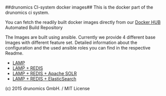 ##drunomics CI-system docker images##
This is the docker part of the drunomics ci system.  

You can fetch the readily built docker images directly from our [Docker HUB](https://registry.hub.docker.com/u/drunomics/) Automated Build Repository

The Images are built using ansible. Currently we provide 4 different base Images with different feature set. Detailed information about the configuration and the used ansible roles you can find in the respective Readme.

* [LAMP](/lamp/README.md)
* [LAMP + REDIS](/lamp-redis/README.md)
* [LAMP + REDIS + Apache SOLR](/lamp-redis-solr/README.md)
* [LAMP + REDIS + ElasticSearch](/lamp-redis-elasticsearch/README.md)


(c) 2015 drunomics GmbH. /  MIT License 
